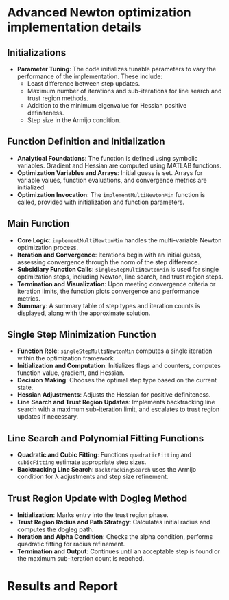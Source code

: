 # Advanced Newton optimization implementation details 

## Initializations

- **Parameter Tuning**: The code initializes tunable parameters to vary the performance of the implementation. These include:
  - Least difference between step updates.
  - Maximum number of iterations and sub-iterations for line search and trust region methods.
  - Addition to the minimum eigenvalue for Hessian positive definiteness.
  - Step size in the Armijo condition.

## Function Definition and Initialization

- **Analytical Foundations**: The function is defined using symbolic variables. Gradient and Hessian are computed using MATLAB functions.
- **Optimization Variables and Arrays**: Initial guess is set. Arrays for variable values, function evaluations, and convergence metrics are initialized.
- **Optimization Invocation**: The `implementMultiNewtonMin` function is called, provided with initialization and function parameters.

## Main Function

- **Core Logic**: `implementMultiNewtonMin` handles the multi-variable Newton optimization process.
- **Iteration and Convergence**: Iterations begin with an initial guess, assessing convergence through the norm of the step difference.
- **Subsidiary Function Calls**: `singleStepMultiNewtonMin` is used for single optimization steps, including Newton, line search, and trust region steps.
- **Termination and Visualization**: Upon meeting convergence criteria or iteration limits, the function plots convergence and performance metrics.
- **Summary**: A summary table of step types and iteration counts is displayed, along with the approximate solution.

## Single Step Minimization Function

- **Function Role**: `singleStepMultiNewtonMin` computes a single iteration within the optimization framework.
- **Initialization and Computation**: Initializes flags and counters, computes function value, gradient, and Hessian.
- **Decision Making**: Chooses the optimal step type based on the current state.
- **Hessian Adjustments**: Adjusts the Hessian for positive definiteness.
- **Line Search and Trust Region Updates**: Implements backtracking line search with a maximum sub-iteration limit, and escalates to trust region updates if necessary.

## Line Search and Polynomial Fitting Functions

- **Quadratic and Cubic Fitting**: Functions `quadraticFitting` and `cubicFitting` estimate appropriate step sizes.
- **Backtracking Line Search**: `BacktrackingSearch` uses the Armijo condition for λ adjustments and step size refinement.

## Trust Region Update with Dogleg Method

- **Initialization**: Marks entry into the trust region phase.
- **Trust Region Radius and Path Strategy**: Calculates initial radius and computes the dogleg path.
- **Iteration and Alpha Condition**: Checks the alpha condition, performs quadratic fitting for radius refinement.
- **Termination and Output**: Continues until an acceptable step is found or the maximum sub-iteration count is reached.

# Results and Report 
